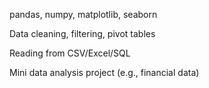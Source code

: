 pandas, numpy, matplotlib, seaborn

Data cleaning, filtering, pivot tables

Reading from CSV/Excel/SQL

Mini data analysis project (e.g., financial data)